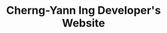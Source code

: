 ---
title: "Cherng-Yann Ing Developer's Website"
excerpt: Pursuit of the truth hidden behind this material realm.
layout: splash
header:
  actions:
    - label: "Essay: Architect of Struggle"
      url: "https://cybercying.github.io/doc/gnosis/The_Architect_of_Struggle.html"
  overlay_image: /assets/images/developers_desktop.jpg
---